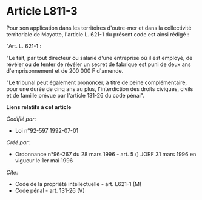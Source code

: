 # Article L811-3

Pour son application dans les territoires d'outre-mer et dans la collectivité territoriale de Mayotte, l'article L. 621-1 du
présent code est ainsi rédigé :

"Art. L. 621-1 :

"Le fait, par tout directeur ou salarié d'une entreprise où il est employé, de révéler ou de tenter de révéler un secret de
fabrique est puni de deux ans d'emprisonnement et de 200 000 F d'amende.

"Le tribunal peut également prononcer, à titre de peine complémentaire, pour une durée de cinq ans au plus, l'interdiction
des droits civiques, civils et de famille prévue par l'article 131-26 du code pénal".

**Liens relatifs à cet article**

_Codifié par_:

  - Loi n°92-597 1992-07-01

_Créé par_:

  - Ordonnance n°96-267 du 28 mars 1996 - art. 5 () JORF 31 mars 1996 en vigueur le 1er mai 1996

_Cite_:

  - Code de la propriété intellectuelle - art. L621-1 (M)
  - Code pénal - art. 131-26 (V)
